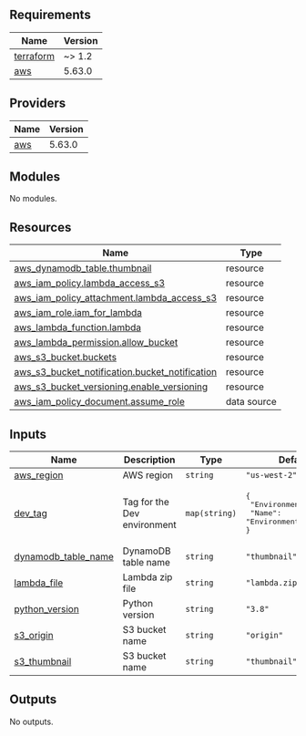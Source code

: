 <!-- markdownlint-disable -->
<!-- BEGIN_TF_DOCS -->
## Requirements

| Name | Version |
|------|---------|
| <a name="requirement_terraform"></a> [terraform](#requirement\_terraform) | ~> 1.2 |
| <a name="requirement_aws"></a> [aws](#requirement\_aws) | 5.63.0 |

## Providers

| Name | Version |
|------|---------|
| <a name="provider_aws"></a> [aws](#provider\_aws) | 5.63.0 |

## Modules

No modules.

## Resources

| Name | Type |
|------|------|
| [aws_dynamodb_table.thumbnail](https://registry.terraform.io/providers/hashicorp/aws/5.63.0/docs/resources/dynamodb_table) | resource |
| [aws_iam_policy.lambda_access_s3](https://registry.terraform.io/providers/hashicorp/aws/5.63.0/docs/resources/iam_policy) | resource |
| [aws_iam_policy_attachment.lambda_access_s3](https://registry.terraform.io/providers/hashicorp/aws/5.63.0/docs/resources/iam_policy_attachment) | resource |
| [aws_iam_role.iam_for_lambda](https://registry.terraform.io/providers/hashicorp/aws/5.63.0/docs/resources/iam_role) | resource |
| [aws_lambda_function.lambda](https://registry.terraform.io/providers/hashicorp/aws/5.63.0/docs/resources/lambda_function) | resource |
| [aws_lambda_permission.allow_bucket](https://registry.terraform.io/providers/hashicorp/aws/5.63.0/docs/resources/lambda_permission) | resource |
| [aws_s3_bucket.buckets](https://registry.terraform.io/providers/hashicorp/aws/5.63.0/docs/resources/s3_bucket) | resource |
| [aws_s3_bucket_notification.bucket_notification](https://registry.terraform.io/providers/hashicorp/aws/5.63.0/docs/resources/s3_bucket_notification) | resource |
| [aws_s3_bucket_versioning.enable_versioning](https://registry.terraform.io/providers/hashicorp/aws/5.63.0/docs/resources/s3_bucket_versioning) | resource |
| [aws_iam_policy_document.assume_role](https://registry.terraform.io/providers/hashicorp/aws/5.63.0/docs/data-sources/iam_policy_document) | data source |

## Inputs

| Name | Description | Type | Default | Required |
|------|-------------|------|---------|:--------:|
| <a name="input_aws_region"></a> [aws\_region](#input\_aws\_region) | AWS region | `string` | `"us-west-2"` | no |
| <a name="input_dev_tag"></a> [dev\_tag](#input\_dev\_tag) | Tag for the Dev environment | `map(string)` | <pre>{<br>  "Environment": "Dev",<br>  "Name": "Environment"<br>}</pre> | no |
| <a name="input_dynamodb_table_name"></a> [dynamodb\_table\_name](#input\_dynamodb\_table\_name) | DynamoDB table name | `string` | `"thumbnail"` | no |
| <a name="input_lambda_file"></a> [lambda\_file](#input\_lambda\_file) | Lambda zip file | `string` | `"lambda.zip"` | no |
| <a name="input_python_version"></a> [python\_version](#input\_python\_version) | Python version | `string` | `"3.8"` | no |
| <a name="input_s3_origin"></a> [s3\_origin](#input\_s3\_origin) | S3 bucket name | `string` | `"origin"` | no |
| <a name="input_s3_thumbnail"></a> [s3\_thumbnail](#input\_s3\_thumbnail) | S3 bucket name | `string` | `"thumbnail"` | no |

## Outputs

No outputs.
<!-- END_TF_DOCS -->
<!-- markdownlint-restore -->